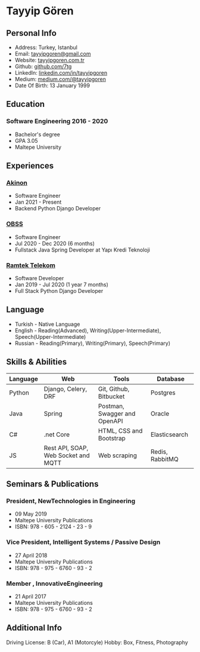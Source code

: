 # Tayyip Gören
## Personal Info

- Address: Turkey, Istanbul
- Email: [tayyipgoren@gmail.com](mailto:tayyipgoren@gmail.com)
- Website: [tayyipgoren.com.tr](https://tayyipgoren.com.tr/)
- Github: [github.com/7tg](https://github.com/7tg)
- LinkedIn: [linkedin.com/in/tayyipgoren](/usr/share/joplin-desktop/resources/app.asar/linkedin.com/in/tayyipgoren "linkedin.com/in/tayyipgoren")
- Medium: [medium.com/@tayyipgoren](/usr/share/joplin-desktop/resources/app.asar/medium.com/@tayyipgoren "medium.com/@tayyipgoren")
- Date Of Birth: 13 January 1999

## Education

### Software Engineering 2016 - 2020

- Bachelor's degree
- GPA 3.05
- Maltepe University

## Experiences

### [Akinon](https://www.akinon.com/)

- Software Engineer
- Jan 2021 - Present
- Backend Python Django Developer

### [OBSS](https://obss.com.tr/)

- Software Engineer
- Jul 2020 - Dec 2020 (6 months)
- Fullstack Java Spring Developer at Yapı Kredi Teknoloji

### [Ramtek Telekom](https://www.ramtek.net.tr/)

- Software Developer
- Jan 2019 - Jul 2020 (1 year 7 months)
- Full Stack Python Django Developer

## Language

- Turkish - Native Language
- English - Reading(Advanced), Writing(Upper-Intermediate), Speech(Upper-Intermediate)
- Russian - Reading(Primary), Writing(Primary), Speech(Primary)

## Skills & Abilities

| Language | Web | Tools | Database |
| --- | --- | --- | --- |
| Python | Django, Celery, DRF | Git, Github, Bitbucket | Postgres |
| Java | Spring | Postman, Swagger and OpenAPI | Oracle |
| C#  | .net Core | HTML, CSS and Bootstrap | Elasticsearch |
| JS  | Rest API, SOAP, Web Socket and MQTT | Web scraping | Redis, RabbitMQ |

## Seminars & Publications

### President, NewTechnologies in Engineering

- 09 May 2019
- Maltepe University Publications
- ISBN: 978 - 605 - 2124 - 23 - 9

### Vice President, Intelligent Systems / Passive Design

- 27 April 2018
- Maltepe University Publications
- ISBN: 978 - 975 - 6760 - 93 - 2

### Member , InnovativeEngineering

- 21 April 2017
- Maltepe University Publications
- ISBN: 978 - 975 - 6760 - 93 - 2

## Additional Info

Driving License: B (Car), A1 (Motorcyle)
Hobby: Box, Fitness, Photography